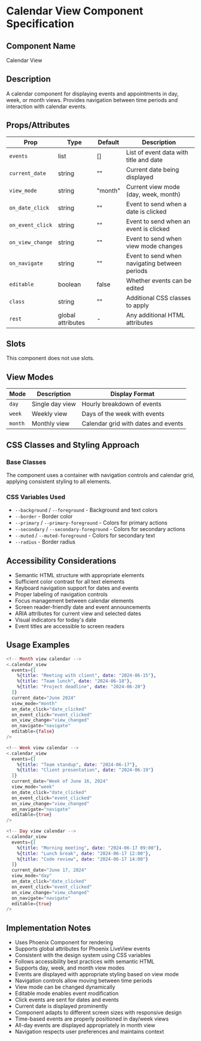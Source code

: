 # Calendar View Component Specification

## Component Name
Calendar View

## Description
A calendar component for displaying events and appointments in day, week, or month views. Provides navigation between time periods and interaction with calendar events.

## Props/Attributes
| Prop | Type | Default | Description |
|------|------|---------|-------------|
| `events` | list | [] | List of event data with title and date |
| `current_date` | string | "" | Current date being displayed |
| `view_mode` | string | "month" | Current view mode (day, week, month) |
| `on_date_click` | string | "" | Event to send when a date is clicked |
| `on_event_click` | string | "" | Event to send when an event is clicked |
| `on_view_change` | string | "" | Event to send when view mode changes |
| `on_navigate` | string | "" | Event to send when navigating between periods |
| `editable` | boolean | false | Whether events can be edited |
| `class` | string | "" | Additional CSS classes to apply |
| `rest` | global attributes | - | Any additional HTML attributes |

## Slots
This component does not use slots.

## View Modes
| Mode | Description | Display Format |
|------|-------------|----------------|
| `day` | Single day view | Hourly breakdown of events |
| `week` | Weekly view | Days of the week with events |
| `month` | Monthly view | Calendar grid with dates and events |

## CSS Classes and Styling Approach
### Base Classes
The component uses a container with navigation controls and calendar grid, applying consistent styling to all elements.

### CSS Variables Used
- `--background` / `--foreground` - Background and text colors
- `--border` - Border color
- `--primary` / `--primary-foreground` - Colors for primary actions
- `--secondary` / `--secondary-foreground` - Colors for secondary actions
- `--muted` / `--muted-foreground` - Colors for secondary text
- `--radius` - Border radius

## Accessibility Considerations
- Semantic HTML structure with appropriate elements
- Sufficient color contrast for all text elements
- Keyboard navigation support for dates and events
- Proper labeling of navigation controls
- Focus management between calendar elements
- Screen reader-friendly date and event announcements
- ARIA attributes for current view and selected dates
- Visual indicators for today's date
- Event titles are accessible to screen readers

## Usage Examples
```heex
<!-- Month view calendar -->
<.calendar_view
  events={[
    %{title: "Meeting with client", date: "2024-06-15"},
    %{title: "Team lunch", date: "2024-06-18"},
    %{title: "Project deadline", date: "2024-06-20"}
  ]}
  current_date="June 2024"
  view_mode="month"
  on_date_click="date_clicked"
  on_event_click="event_clicked"
  on_view_change="view_changed"
  on_navigate="navigate"
  editable={false}
/>

<!-- Week view calendar -->
<.calendar_view
  events={[
    %{title: "Team standup", date: "2024-06-17"},
    %{title: "Client presentation", date: "2024-06-19"}
  ]}
  current_date="Week of June 16, 2024"
  view_mode="week"
  on_date_click="date_clicked"
  on_event_click="event_clicked"
  on_view_change="view_changed"
  on_navigate="navigate"
  editable={true}
/>

<!-- Day view calendar -->
<.calendar_view
  events={[
    %{title: "Morning meeting", date: "2024-06-17 09:00"},
    %{title: "Lunch break", date: "2024-06-17 12:00"},
    %{title: "Code review", date: "2024-06-17 14:00"}
  ]}
  current_date="June 17, 2024"
  view_mode="day"
  on_date_click="date_clicked"
  on_event_click="event_clicked"
  on_view_change="view_changed"
  on_navigate="navigate"
  editable={true}
/>
```

## Implementation Notes
- Uses Phoenix Component for rendering
- Supports global attributes for Phoenix LiveView events
- Consistent with the design system using CSS variables
- Follows accessibility best practices with semantic HTML
- Supports day, week, and month view modes
- Events are displayed with appropriate styling based on view mode
- Navigation controls allow moving between time periods
- View mode can be changed dynamically
- Editable mode enables event modification
- Click events are sent for dates and events
- Current date is displayed prominently
- Component adapts to different screen sizes with responsive design
- Time-based events are properly positioned in day/week views
- All-day events are displayed appropriately in month view
- Navigation respects user preferences and maintains context